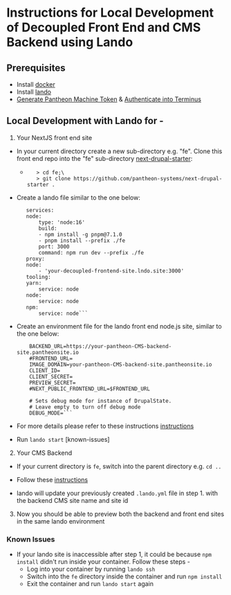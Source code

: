 # Instructions for Local Development of Decoupled Front End and CMS Backend using Lando

## Prerequisites

- Install [docker](https://docs.docker.com/get-docker/)
- Install [lando](https://docs.lando.dev/getting-started/installation.html)
- [Generate Pantheon Machine Token](https://pantheon.io/docs/machine-tokens#create-a-machine-token) & [Authenticate into Terminus](https://pantheon.io/docs/machine-tokens#authenticate-into-terminus)

## Local Development with Lando for -

1. Your NextJS front end site

- In your current directory create a new sub-directory e.g. "fe". Clone this front end repo into the "fe" sub-directory [next-drupal-starter](https://github.com/pantheon-systems/next-drupal-starter):
    - ```mkdir fe;\
         > cd fe;\
         > git clone https://github.com/pantheon-systems/next-drupal-starter .
      ```   

- Create a lando file similar to the one below:
     ```name: your-lando-project-name
        services:
        node:
            type: 'node:16'
            build:
            - npm install -g pnpm@7.1.0
            - pnpm install --prefix ./fe
            port: 3000
            command: npm run dev --prefix ./fe
        proxy:
        node:
            - 'your-decoupled-frontend-site.lndo.site:3000'
        tooling:
        yarn:
            service: node
        node:
            service: node
        npm:
            service: node```

- Create an environment file for the lando front end node.js site, similar to the one below:
    ```# Copy as .env.development.local to override envars for local development
        BACKEND_URL=https://your-pantheon-CMS-backend-site.pantheonsite.io
        #FRONTEND_URL=
        IMAGE_DOMAIN=your-pantheon-CMS-backend-site.pantheonsite.io
        CLIENT_ID=
        CLIENT_SECRET=
        PREVIEW_SECRET=
        #NEXT_PUBLIC_FRONTEND_URL=$FRONTEND_URL

        # Sets debug mode for instance of DrupalState.
        # Leave empty to turn off debug mode
        DEBUG_MODE=```

- For more details please refer to these instructions [instructions](https://github.com/pantheon-systems/next-drupal-starter#pantheon-decoupled-kit-next-drupal-starter)

- Run `lando start` [known-issues]

2. Your CMS Backend
- If your current directory is `fe`, switch into the parent directory e.g. `cd ..`

- Follow these [instructions](https://github.com/pantheon-systems/decoupled-kit-js/tree/canary/web/docs/Backend%20Starters/Decoupled%20Drupal/lando-template-for-local-dev-backend-only.md)

- lando will update your previously created `.lando.yml` file in step 1. with the backend CMS site name and site id

3. Now you should be able to preview both the backend and front end sites in the same lando environment

### Known Issues

- If your lando site is inaccessible after step 1, it could be because `npm install` didn't run inside your container. Follow these steps -
    - Log into your container by running `lando ssh`
    - Switch into the `fe` directory inside the container and run `npm install`
    - Exit the container and run `lando start` again
